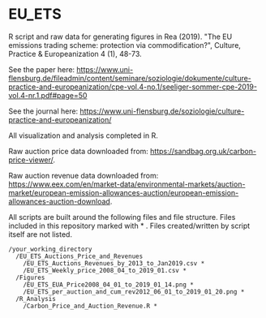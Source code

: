 # EU_ETS
R script and raw data for generating figures in Rea (2019). "The EU emissions trading scheme: protection via commodification?", Culture, Practice & Europeanization 4 (1), 48-73. 

See the paper here: https://www.uni-flensburg.de/fileadmin/content/seminare/soziologie/dokumente/culture-practice-and-europeanization/cpe-vol.4-no.1/seeliger-sommer-cpe-2019-vol.4-nr.1.pdf#page=50

See the journal here: https://www.uni-flensburg.de/soziologie/culture-practice-and-europeanization/

All visualization and analysis completed in R.

Raw auction price data downloaded from: https://sandbag.org.uk/carbon-price-viewer/.

Raw auction revenue data downloaded from: https://www.eex.com/en/market-data/environmental-markets/auction-market/european-emission-allowances-auction/european-emission-allowances-auction-download.

All scripts are built around the following files and file structure. Files included in this repository marked with * . Files created/written by script itself are not listed.

    /your_working_directory
      /EU_ETS_Auctions_Price_and_Revenues
        /EU_ETS_Auctions_Revenues_by_2013_to_Jan2019.csv *
        /EU_ETS_Weekly_price_2008_04_to_2019_01.csv *
      /Figures
        /EU_ETS_EUA_Price2008_04_01_to_2019_01_14.png *
        /EU_ETS_per_auction_and_cum_rev2012_06_01_to_2019_01_20.png *
      /R_Analysis
        /Carbon_Price_and_Auction_Revenue.R *

